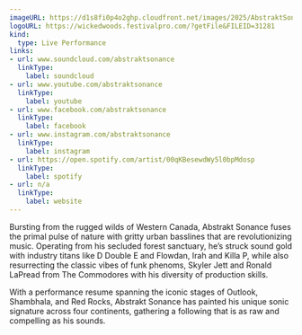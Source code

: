 ```yaml
---
imageURL: https://d1s8fi0p4o2ghp.cloudfront.net/images/2025/AbstraktSonance.jpg
logoURL: https://wickedwoods.festivalpro.com/?getFile&FILEID=31281
kind:
  type: Live Performance
links:
- url: www.soundcloud.com/abstraktsonance
  linkType:
    label: soundcloud
- url: www.youtube.com/abstraktsonance
  linkType:
    label: youtube
- url: www.facebook.com/abstraktsonance
  linkType:
    label: facebook
- url: www.instagram.com/abstraktsonance
  linkType:
    label: instagram
- url: https://open.spotify.com/artist/00qKBesewdWy5l0bpMdosp
  linkType:
    label: spotify
- url: n/a
  linkType:
    label: website
---
```

Bursting from the rugged wilds of Western Canada, Abstrakt Sonance fuses the primal pulse of nature with gritty urban basslines that are revolutionizing music. Operating from his secluded forest sanctuary, he’s struck sound gold with industry titans like D Double E and Flowdan, Irah and Killa P, while also resurrecting the classic vibes of funk phenoms, Skyler Jett and Ronald LaPread from The Commodores with his diversity of production skills.

With a performance resume spanning the iconic stages of Outlook, Shambhala, and Red Rocks, Abstrakt Sonance has painted his unique sonic signature across four continents, gathering a following that is as raw and compelling as his sounds.
